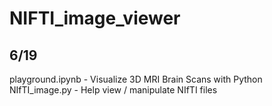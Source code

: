 # NIFTI_image_viewer


## 6/19
playground.ipynb - Visualize 3D MRI Brain Scans with Python
NIfTI_image.py - Help view / manipulate NIfTI files
